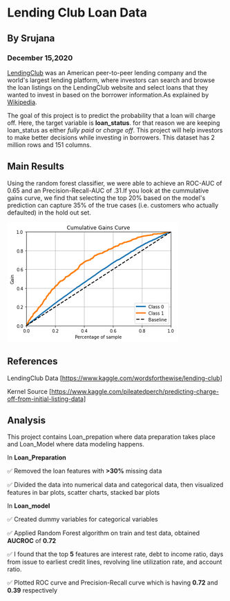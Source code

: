 # Lending Club Loan Data

## By Srujana
### December 15,2020

[LendingClub](https://www.lendingclub.com/) was an American peer-to-peer lending company and the world's largest lending platform, where investors can search and browse the loan listings on the LendingClub website and select loans that they wanted to invest in based on the borrower information.As explained by [Wikipedia](https://en.wikipedia.org/wiki/LendingClub).

The goal of this project is to predict the probability that a loan will charge off. Here, the target variable is **loan_status**. for that reason we are keeping loan_status as either *fully paid* or *charge off*. This project will help investors to make better decisions while investing in borrowers. This dataset has 2 million rows and 151 columns.

## Main Results

Using the random forest classifier, we were able to achieve an ROC-AUC of 0.65 and an Precision-Recall-AUC of .31.If you look at the cummulative gains curve, we find that selecting the top 20% based on the model's prediction can capture 35% of the true cases (i.e. customers who actually defaulted) in the hold out set.

![cummulative_gain](imgs/cummulativegains.png)

## References

LendingClub Data   [https://www.kaggle.com/wordsforthewise/lending-club]

Kernel Source [https://www.kaggle.com/pileatedperch/predicting-charge-off-from-initial-listing-data]

## Analysis

This project contains Loan_prepation where data preparation takes place and Loan_Model where data modeling happens.

In **Loan_Preparation**

:white_check_mark: Removed the loan features with **>30%** missing data

:white_check_mark: Divided the data into numerical data and categorical data, then visualized features in bar plots, scatter charts, stacked bar plots

In **Loan_model**

:white_check_mark: Created dummy variables for categorical variables

:white_check_mark: Applied Random Forest algorithm on train and test data, obtained **AUCROC** of **0.72**

:white_check_mark: I found that the top **5** features are
interest rate, debt to income ratio, days from issue to earliest credit lines, revolving line utilization rate, and account ratio.

:white_check_mark: Plotted ROC curve and Precision-Recall curve which is having **0.72** and **0.39** respectively
